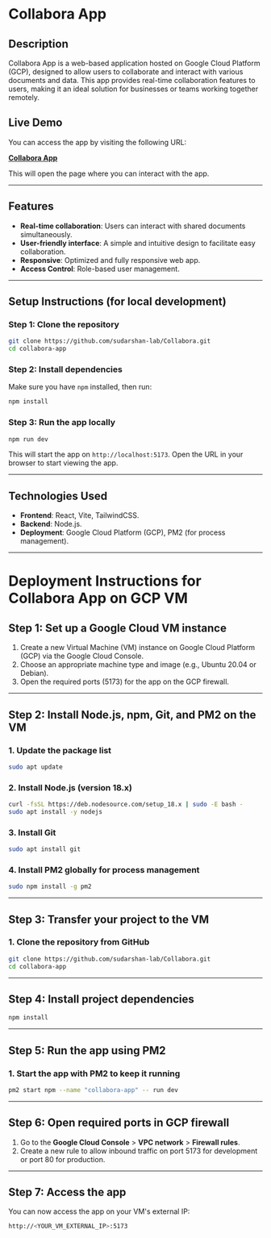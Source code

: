 

# Collabora App

## Description

Collabora App is a web-based application hosted on Google Cloud Platform (GCP), designed to allow users to collaborate and interact with various documents and data. This app provides real-time collaboration features to users, making it an ideal solution for businesses or teams working together remotely.

## Live Demo

You can access the app by visiting the following URL:

[**Collabora App**](http://34.132.245.252:5173/)

This will open the page where you can interact with the app.

---

## Features

- **Real-time collaboration**: Users can interact with shared documents simultaneously.
- **User-friendly interface**: A simple and intuitive design to facilitate easy collaboration.
- **Responsive**: Optimized and fully responsive web app.
- **Access Control**: Role-based user management.

---

## Setup Instructions (for local development)

### Step 1: Clone the repository

```bash
git clone https://github.com/sudarshan-lab/Collabora.git
cd collabora-app
```

### Step 2: Install dependencies

Make sure you have `npm` installed, then run:

```bash
npm install
```

### Step 3: Run the app locally

```bash
npm run dev
```

This will start the app on `http://localhost:5173`. Open the URL in your browser to start viewing the app.

---

## Technologies Used

- **Frontend**: React, Vite, TailwindCSS.
- **Backend**: Node.js.
- **Deployment**: Google Cloud Platform (GCP), PM2 (for process management).

---

# Deployment Instructions for Collabora App on GCP VM

## Step 1: Set up a Google Cloud VM instance

1. Create a new Virtual Machine (VM) instance on Google Cloud Platform (GCP) via the Google Cloud Console.
2. Choose an appropriate machine type and image (e.g., Ubuntu 20.04 or Debian).
3. Open the required ports (5173) for the app on the GCP firewall.

---

## Step 2: Install Node.js, npm, Git, and PM2 on the VM

### 1. Update the package list

```bash
sudo apt update
```

### 2. Install Node.js (version 18.x)

```bash
curl -fsSL https://deb.nodesource.com/setup_18.x | sudo -E bash -
sudo apt install -y nodejs
```

### 3. Install Git

```bash
sudo apt install git
```

### 4. Install PM2 globally for process management

```bash
sudo npm install -g pm2
```

---

## Step 3: Transfer your project to the VM

### 1. Clone the repository from GitHub

```bash
git clone https://github.com/sudarshan-lab/Collabora.git
cd collabora-app
```

---

## Step 4: Install project dependencies

```bash
npm install
```

---

## Step 5: Run the app using PM2

### 1. Start the app with PM2 to keep it running

```bash
pm2 start npm --name "collabora-app" -- run dev
```

---

## Step 6: Open required ports in GCP firewall

1. Go to the **Google Cloud Console** > **VPC network** > **Firewall rules**.
2. Create a new rule to allow inbound traffic on port 5173 for development or port 80 for production.

---

## Step 7: Access the app

You can now access the app on your VM's external IP:

```bash
http://<YOUR_VM_EXTERNAL_IP>:5173
```
